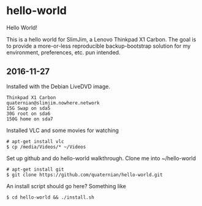 # hello-world
Hello World!

This is a hello world for SlimJim, a Lenovo Thinkpad X1 Carbon. The goal is to provide a more-or-less reproducible backup-bootstrap solution for my environment, preferences, etc. pun intended.

2016-11-27
-----------------
Installed with the Debian LiveDVD image.

	Thinkpad X1 Carbon
	quaternian@slimjim.nowhere.network
	15G Swap on sda5
	30G root on sda6
	150G home on sda7

Installed VLC and some movies for watching

	# apt-get install vlc
	$ cp /media/Videos/* ~/Videos

Set up github and do hello-world walkthrough.
Clone me into ~/hello-world

	# apt-get install git
	$ git clone https://github.com/quaternian/hello-world.git
	
An install script should go here? Something like 

	$ cd hello-world && ./install.sh
